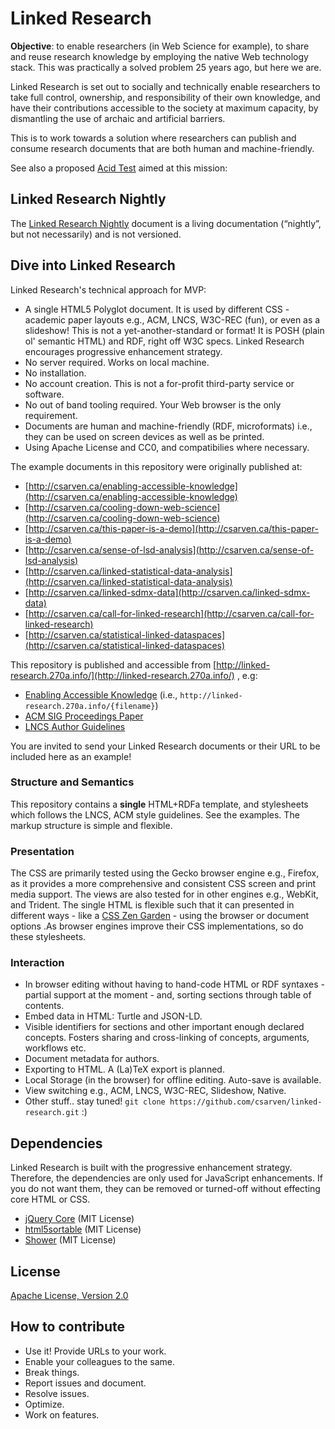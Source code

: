 # Linked Research

**Objective**: to enable researchers (in Web Science for example), to share and
reuse research knowledge by employing the native Web technology stack. This was
practically a solved problem 25 years ago, but here we are.

Linked Research is set out to socially and technically enable researchers to
take full control, ownership, and responsibility of their own knowledge, and
have their contributions accessible to the society at maximum capacity, by
dismantling the use of archaic and artificial barriers.

This is to work towards a solution where researchers can publish and consume
research documents that are both human and machine-friendly.

See also a proposed [Acid Test](http://csarven.ca/enabling-accessible-knowledge#acid-test)
aimed at this mission:

## Linked Research Nightly
The [Linked Research Nightly](http://linked-research.270a.info/linked-research-nightly.html)
document is a living documentation (“nightly”, but not necessarily) and is not
versioned.

## Dive into Linked Research

Linked Research's technical approach for MVP:

* A single HTML5 Polyglot document. It is used by different CSS - academic paper
layouts e.g., ACM, LNCS, W3C-REC (fun), or even as a slideshow! This is not a
yet-another-standard or format! It is POSH (plain ol' semantic HTML) and RDF,
right off W3C specs. Linked Research encourages progressive enhancement
strategy. 
* No server required. Works on local machine.
* No installation.
* No account creation. This is not a for-profit third-party service or software.
* No out of band tooling required. Your Web browser is the only requirement.
* Documents are human and machine-friendly (RDF, microformats)
i.e., they can be used on screen devices as well as be printed.
* Using Apache License and CC0, and compatibilies where necessary.

The example documents in this repository were originally published at:

* [http://csarven.ca/enabling-accessible-knowledge](http://csarven.ca/enabling-accessible-knowledge)
* [http://csarven.ca/cooling-down-web-science](http://csarven.ca/cooling-down-web-science)
* [http://csarven.ca/this-paper-is-a-demo](http://csarven.ca/this-paper-is-a-demo)
* [http://csarven.ca/sense-of-lsd-analysis](http://csarven.ca/sense-of-lsd-analysis)
* [http://csarven.ca/linked-statistical-data-analysis](http://csarven.ca/linked-statistical-data-analysis)
* [http://csarven.ca/linked-sdmx-data](http://csarven.ca/linked-sdmx-data)
* [http://csarven.ca/call-for-linked-research](http://csarven.ca/call-for-linked-research)
* [http://csarven.ca/statistical-linked-dataspaces](http://csarven.ca/statistical-linked-dataspaces)

This repository is published and accessible from [http://linked-research.270a.info/](http://linked-research.270a.info/)
, e.g:

* [Enabling Accessible Knowledge](http://linked-research.270a.info/enabling-accessible-knowledge.html)
(i.e., `http://linked-research.270a.info/{filename}`)
* [ACM SIG Proceedings Paper](http://linked-research.270a.info/acm-sigproc-sp.html)
* [LNCS Author Guidelines](http://linked-research.270a.info/lncs-splnproc.html)

You are invited to send your Linked Research documents or their URL to be
included here as an example!


### Structure and Semantics

This repository contains a **single** HTML+RDFa template, and stylesheets which 
follows the LNCS, ACM style guidelines. See the examples. The markup structure 
is simple and flexible.

### Presentation

The CSS are primarily tested using the Gecko browser engine e.g., Firefox, as it
provides a more comprehensive and consistent CSS screen and print media support.
The views are also tested for in other engines e.g., WebKit, and Trident. The
single HTML is flexible such that it can presented in different ways - like a
[CSS Zen Garden](http://csszengarden.com/) - using the browser or document options
.As browser engines improve their CSS implementations, so do these stylesheets.

### Interaction

* In browser editing without having to hand-code HTML or RDF syntaxes - partial
support at the moment - and, sorting sections through table of contents.
* Embed data in HTML: Turtle and JSON-LD.
* Visible identifiers for sections and other important enough declared concepts.
Fosters sharing and cross-linking of concepts, arguments, workflows etc.
* Document metadata for authors.
* Exporting to HTML. A (La)TeX export is planned.
* Local Storage (in the browser) for offline editing. Auto-save is available.
* View switching e.g., ACM, LNCS, W3C-REC, Slideshow, Native.
* Other stuff.. stay tuned! `git clone https://github.com/csarven/linked-research.git`
:)

## Dependencies

Linked Research is built with the progressive enhancement strategy. Therefore, the dependencies are only used for JavaScript enhancements. If you do not want them, they can be removed or turned-off without effecting core HTML or CSS.

* [jQuery Core](http://jquery.com/) (MIT License)
* [html5sortable](https://github.com/voidberg/html5sortable) (MIT License)
* [Shower](https://github.com/shower/shower) (MIT License)

## License
[Apache License, Version 2.0](http://www.apache.org/licenses/LICENSE-2.0)

## How to contribute
* Use it! Provide URLs to your work.
* Enable your colleagues to the same.
* Break things.
* Report issues and document.
* Resolve issues.
* Optimize.
* Work on features.
